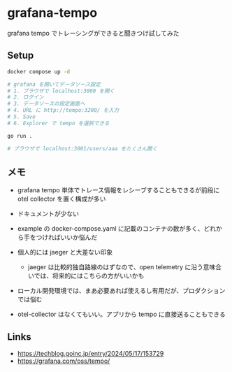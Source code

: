 # grafana-tempo
grafana tempo でトレーシングができると聞きつけ試してみた

## Setup
```bash
docker compose up -d

# grafana を開いてデータソース設定
# 1. ブラウザで localhost:3000 を開く
# 2. ログイン
# 3. データソースの設定画面へ
# 4. URL に http://tempo:3200/ を入力
# 5. Save
# 6. Explorer で tempo を選択できる

go run .

# ブラウザで localhost:3001/users/aaa をたくさん開く
```

## メモ
- grafana tempo 単体でトレース情報をレシーブすることもできるが前段に otel collector を置く構成が多い
- ドキュメントが少ない
- example の docker-compose.yaml に記載のコンテナの数が多く、どれから手をつければいいか悩んだ

- 個人的には jaeger と大差ない印象
  - jaeger は比較的独自路線のはずなので、open telemetry に沿う意味合いでは、将来的にはこちらの方がいいかも
- ローカル開発環境では、まあ必要あれば使えるし有用だが、プロダクションでは悩む

- otel-collector はなくてもいい。アプリから tempo に直接送ることもできる

## Links
- https://techblog.goinc.jp/entry/2024/05/17/153729
- https://grafana.com/oss/tempo/

